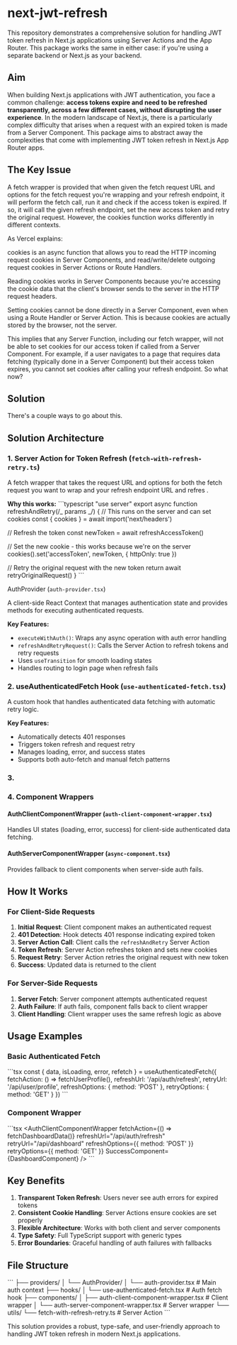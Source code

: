 # next-jwt-refresh

This repository demonstrates a comprehensive solution for handling JWT token refresh in Next.js applications using Server Actions and the App Router. This package works the same in either case: if you're using a separate backend or Next.js as your backend.

## Aim

When building Next.js applications with JWT authentication, you face a common challenge: **access tokens expire and need to be refreshed transparently, across a few different cases, without disrupting the user experience**. In the modern landscape of Next.js, there is a particularly complex difficulty that arises when a request with an expired token is made from a Server Component. This package aims to abstract away the complexities that come with implementing JWT token refresh in Next.js App Router apps.

## The Key Issue

A fetch wrapper is provided that when given the fetch request URL and options for the fetch request you're wrapping and your refresh endpoint, it will perform the fetch call, run it and check if the access token is expired. If so, it will call the given refresh endpoint, set the new access token and retry the original request. However, the cookies function works differently in different contexts.

As Vercel explains:

cookies is an async function that allows you to read the HTTP incoming request cookies in Server Components, and read/write/delete outgoing request cookies in Server Actions or Route Handlers.

Reading cookies works in Server Components because you're accessing the cookie data that the client's browser sends to the server in the HTTP request headers.

Setting cookies cannot be done directly in a Server Component, even when using a Route Handler or Server Action. This is because cookies are actually stored by the browser, not the server.

This implies that any Server Function, including our fetch wrapper, will not be able to set cookies for our access token if called from a Server Component. For example, if a user navigates to a page that requires data fetching (typically done in a Server Component) but their access token expires, you cannot set cookies after calling your refresh endpoint. So what now?

## Solution

There's a couple ways to go about this.

## Solution Architecture

### 1. Server Action for Token Refresh (`fetch-with-refresh-retry.ts`)

A fetch wrapper that takes the request URL and options for both the fetch request you want to wrap and your refresh endpoint URL and refres .

**Why this works:**
\`\`\`typescript
"use server"
export async function refreshAndRetry(/_ params _/) {
// This runs on the server and can set cookies
const { cookies } = await import('next/headers')

// Refresh the token
const newToken = await refreshAccessToken()

// Set the new cookie - this works because we're on the server
cookies().set('accessToken', newToken, { httpOnly: true })

// Retry the original request with the new token
return await retryOriginalRequest()
}
\`\`\`

AuthProvider (`auth-provider.tsx`)

A client-side React Context that manages authentication state and provides methods for executing authenticated requests.

**Key Features:**

- `executeWithAuth()`: Wraps any async operation with auth error handling
- `refreshAndRetryRequest()`: Calls the Server Action to refresh tokens and retry requests
- Uses `useTransition` for smooth loading states
- Handles routing to login page when refresh fails

### 2. useAuthenticatedFetch Hook (`use-authenticated-fetch.tsx`)

A custom hook that handles authenticated data fetching with automatic retry logic.

**Key Features:**

- Automatically detects 401 responses
- Triggers token refresh and request retry
- Manages loading, error, and success states
- Supports both auto-fetch and manual fetch patterns

### 3.

### 4. Component Wrappers

#### AuthClientComponentWrapper (`auth-client-component-wrapper.tsx`)

Handles UI states (loading, error, success) for client-side authenticated data fetching.

#### AuthServerComponentWrapper (`async-component.tsx`)

Provides fallback to client components when server-side auth fails.

## How It Works

### For Client-Side Requests

1. **Initial Request**: Client component makes an authenticated request
2. **401 Detection**: Hook detects 401 response indicating expired token
3. **Server Action Call**: Client calls the `refreshAndRetry` Server Action
4. **Token Refresh**: Server Action refreshes token and sets new cookies
5. **Request Retry**: Server Action retries the original request with new token
6. **Success**: Updated data is returned to the client

### For Server-Side Requests

1. **Server Fetch**: Server component attempts authenticated request
2. **Auth Failure**: If auth fails, component falls back to client wrapper
3. **Client Handling**: Client wrapper uses the same refresh logic as above

## Usage Examples

### Basic Authenticated Fetch

\`\`\`tsx
const { data, isLoading, error, refetch } = useAuthenticatedFetch({
fetchAction: () => fetchUserProfile(),
refreshUrl: '/api/auth/refresh',
retryUrl: '/api/user/profile',
refreshOptions: { method: 'POST' },
retryOptions: { method: 'GET' }
})
\`\`\`

### Component Wrapper

\`\`\`tsx
<AuthClientComponentWrapper
fetchAction={() => fetchDashboardData()}
refreshUrl="/api/auth/refresh"
retryUrl="/api/dashboard"
refreshOptions={{ method: 'POST' }}
retryOptions={{ method: 'GET' }}
SuccessComponent={DashboardComponent}
/>
\`\`\`

## Key Benefits

1. **Transparent Token Refresh**: Users never see auth errors for expired tokens
2. **Consistent Cookie Handling**: Server Actions ensure cookies are set properly
3. **Flexible Architecture**: Works with both client and server components
4. **Type Safety**: Full TypeScript support with generic types
5. **Error Boundaries**: Graceful handling of auth failures with fallbacks

## File Structure

\`\`\`
├── providers/
│ └── AuthProvider/
│ └── auth-provider.tsx # Main auth context
├── hooks/
│ └── use-authenticated-fetch.tsx # Auth fetch hook
├── components/
│ ├── auth-client-component-wrapper.tsx # Client wrapper
│ └── auth-server-component-wrapper.tsx # Server wrapper
└── utils/
└── fetch-with-refresh-retry.ts # Server Action
\`\`\`

This solution provides a robust, type-safe, and user-friendly approach to handling JWT token refresh in modern Next.js applications.
